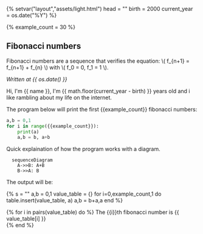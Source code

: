 {%
	setvar("layout","assets/light.html")
	head = ""
	birth = 2000
	current_year = os.date("%Y")
%}

{%
	example_count = 30
%}


## Fibonacci numbers

Fibonacci numbers are a sequence that verifies the equation: \\( f_{n+1} = f_{n+1} + f_{n} \\) with \\( f_0 = 0, f_1 = 1 \\).

*Written at {{ os.date() }}*

Hi, I'm {{ name }}, I'm {{ math.floor(current_year - birth) }} years old and i like rambling about my life on the internet.


The program below will print the first {{example_count}} fibonacci numbers:
```python
a,b = 0,1
for i in range({{example_count}}):
	print(a)
	a,b = b, a+b
```

Quick explaination of how the program works with a diagram.

```mermaid
  sequenceDiagram
    A->>B: A+B
    B->>A: B
```

The output will be:

{%
s = ""
a,b = 0,1
value_table = {}
for i=0,example_count,1 do
	table.insert(value_table, a)
	a,b = b+a,a
end
%}

{% for i in pairs(value_table) do %}
The {{i}}th fibonacci number is {{ value_table[i] }} <br/>
{% end %}


